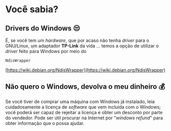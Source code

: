 # Você sabia?

## Drivers do Windows  :unamused:

É, se você tem um *hardware*, que por acaso não tenha *driver*
para o GNU/Linux, um adaptador **TP-Link** da vida ... temos a
opção de utilizar o *driver* feito para Windows por meio do

`NdisWrapper`

[https://wiki.debian.org/NdisWrapper](https://wiki.debian.org/NdisWrapper)

## Não quero o Windows, devolva o meu dinheiro  :moneybag:

Se você tiver de comprar uma máquina com Windows já instalado, leia cuidadosamente a licença de
*software* que vem incluída com o Windows; você poderá ser capaz de rejeitar a licença e obter um
desconto por parte do vendedor. Pode ser útil procurar na Internet por "*windows refund*" para obter
informação que o possa ajudar.
